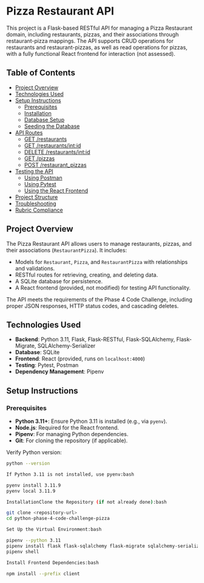 # Pizza Restaurant API

This project is a Flask-based RESTful API for managing a Pizza Restaurant domain, including restaurants, pizzas, and their associations through restaurant-pizza mappings. The API supports CRUD operations for restaurants and restaurant-pizzas, as well as read operations for pizzas, with a fully functional React frontend for interaction (not assessed).

## Table of Contents
- [Project Overview](#project-overview)
- [Technologies Used](#technologies-used)
- [Setup Instructions](#setup-instructions)
  - [Prerequisites](#prerequisites)
  - [Installation](#installation)
  - [Database Setup](#database-setup)
  - [Seeding the Database](#seeding-the-database)
- [API Routes](#api-routes)
  - [GET /restaurants](#get-restaurants)
  - [GET /restaurants/<int:id>](#get-restaurantsintid)
  - [DELETE /restaurants/<int:id>](#delete-restaurantsintid)
  - [GET /pizzas](#get-pizzas)
  - [POST /restaurant_pizzas](#post-restaurant_pizzas)
- [Testing the API](#testing-the-api)
  - [Using Postman](#using-postman)
  - [Using Pytest](#using-pytest)
  - [Using the React Frontend](#using-the-react-frontend)
- [Project Structure](#project-structure)
- [Troubleshooting](#troubleshooting)
- [Rubric Compliance](#rubric-compliance)

## Project Overview
The Pizza Restaurant API allows users to manage restaurants, pizzas, and their associations (`RestaurantPizza`). It includes:
- Models for `Restaurant`, `Pizza`, and `RestaurantPizza` with relationships and validations.
- RESTful routes for retrieving, creating, and deleting data.
- A SQLite database for persistence.
- A React frontend (provided, not modified) for testing API functionality.

The API meets the requirements of the Phase 4 Code Challenge, including proper JSON responses, HTTP status codes, and cascading deletes.

## Technologies Used
- **Backend**: Python 3.11, Flask, Flask-RESTful, Flask-SQLAlchemy, Flask-Migrate, SQLAlchemy-Serializer
- **Database**: SQLite
- **Frontend**: React (provided, runs on `localhost:4000`)
- **Testing**: Pytest, Postman
- **Dependency Management**: Pipenv

## Setup Instructions

### Prerequisites
- **Python 3.11+**: Ensure Python 3.11 is installed (e.g., via `pyenv`).
- **Node.js**: Required for the React frontend.
- **Pipenv**: For managing Python dependencies.
- **Git**: For cloning the repository (if applicable).

Verify Python version:
```bash
python --version

If Python 3.11 is not installed, use pyenv:bash

pyenv install 3.11.9
pyenv local 3.11.9

InstallationClone the Repository (if not already done):bash

git clone <repository-url>
cd python-phase-4-code-challenge-pizza

Set Up the Virtual Environment:bash

pipenv --python 3.11
pipenv install flask flask-sqlalchemy flask-migrate sqlalchemy-serializer flask-restful
pipenv shell

Install Frontend Dependencies:bash

npm install --prefix client


